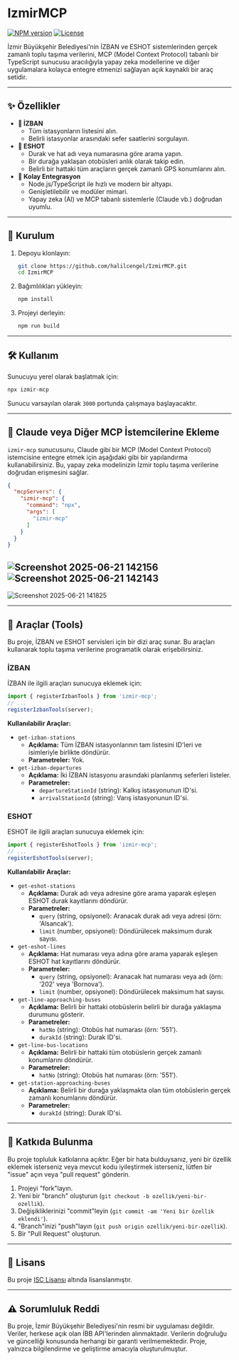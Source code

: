 # IzmirMCP

[![NPM version](https://img.shields.io/npm/v/izmir-mcp.svg)](https://www.npmjs.com/package/izmir-mcp)
[![License](https://img.shields.io/npm/l/izmir-mcp.svg)](https://github.com/halilcengel/IzmirMCP/blob/main/LICENSE)

İzmir Büyükşehir Belediyesi'nin İZBAN ve ESHOT sistemlerinden gerçek zamanlı toplu taşıma verilerini, MCP (Model Context Protocol) tabanlı bir TypeScript sunucusu aracılığıyla yapay zeka modellerine ve diğer uygulamalara kolayca entegre etmenizi sağlayan açık kaynaklı bir araç setidir.

---

## ✨ Özellikler

*   **🚉 İZBAN**
    *   Tüm istasyonların listesini alın.
    *   Belirli istasyonlar arasındaki sefer saatlerini sorgulayın.
*   **🚌 ESHOT**
    *   Durak ve hat adı veya numarasına göre arama yapın.
    *   Bir durağa yaklaşan otobüsleri anlık olarak takip edin.
    *   Belirli bir hattaki tüm araçların gerçek zamanlı GPS konumlarını alın.
*   **🔧 Kolay Entegrasyon**
    *   Node.js/TypeScript ile hızlı ve modern bir altyapı.
    *   Genişletilebilir ve modüler mimari.
    *   Yapay zeka (AI) ve MCP tabanlı sistemlerle (Claude vb.) doğrudan uyumlu.

---

## 🚀 Kurulum

1.  Depoyu klonlayın:

    ```bash
    git clone https://github.com/halilcengel/IzmirMCP.git
    cd IzmirMCP
    ```

2.  Bağımlılıkları yükleyin:

    ```bash
    npm install
    ```

3.  Projeyi derleyin:

    ```bash
    npm run build
    ```

---

## 🛠️ Kullanım

Sunucuyu yerel olarak başlatmak için:

```bash
npx izmir-mcp
```

Sunucu varsayılan olarak `3000` portunda çalışmaya başlayacaktır.

---

## 🤖 Claude veya Diğer MCP İstemcilerine Ekleme

`izmir-mcp` sunucusunu, Claude gibi bir MCP (Model Context Protocol) istemcisine entegre etmek için aşağıdaki gibi bir yapılandırma kullanabilirsiniz. Bu, yapay zeka modelinizin İzmir toplu taşıma verilerine doğrudan erişmesini sağlar.

```json
{
  "mcpServers": {
    "izmir-mcp": {
      "command": "npx",
      "args": [
        "izmir-mcp"
      ]
    }
  }
}
```
![Screenshot 2025-06-21 142156](https://github.com/user-attachments/assets/8fa2909d-7305-4a73-a95a-e0571075e15d)
![Screenshot 2025-06-21 142143](https://github.com/user-attachments/assets/17d000e7-18e9-44ac-aa21-000de072129b)
---
![Screenshot 2025-06-21 141825](https://github.com/user-attachments/assets/01753c47-fc4f-48b3-a9fe-e0899bf80df4)

---

## 🧰 Araçlar (Tools)

Bu proje, İZBAN ve ESHOT servisleri için bir dizi araç sunar. Bu araçları kullanarak toplu taşıma verilerine programatik olarak erişebilirsiniz.

### İZBAN

İZBAN ile ilgili araçları sunucuya eklemek için:

```ts
import { registerIzbanTools } from 'izmir-mcp';
// ...
registerIzbanTools(server);
```

**Kullanılabilir Araçlar:**

*   `get-izban-stations`
    *   **Açıklama:** Tüm İZBAN istasyonlarının tam listesini ID'leri ve isimleriyle birlikte döndürür.
    *   **Parametreler:** Yok.
*   `get-izban-departures`
    *   **Açıklama:** İki İZBAN istasyonu arasındaki planlanmış seferleri listeler.
    *   **Parametreler:**
        *   `departureStationId` (string): Kalkış istasyonunun ID'si.
        *   `arrivalStationId` (string): Varış istasyonunun ID'si.

### ESHOT

ESHOT ile ilgili araçları sunucuya eklemek için:

```ts
import { registerEshotTools } from 'izmir-mcp';
// ...
registerEshotTools(server);
```

**Kullanılabilir Araçlar:**

*   `get-eshot-stations`
    *   **Açıklama:** Durak adı veya adresine göre arama yaparak eşleşen ESHOT durak kayıtlarını döndürür.
    *   **Parametreler:**
        *   `query` (string, opsiyonel): Aranacak durak adı veya adresi (örn: 'Alsancak').
        *   `limit` (number, opsiyonel): Döndürülecek maksimum durak sayısı.
*   `get-eshot-lines`
    *   **Açıklama:** Hat numarası veya adına göre arama yaparak eşleşen ESHOT hat kayıtlarını döndürür.
    *   **Parametreler:**
        *   `query` (string, opsiyonel): Aranacak hat numarası veya adı (örn: '202' veya 'Bornova').
        *   `limit` (number, opsiyonel): Döndürülecek maksimum hat sayısı.
*   `get-line-approaching-buses`
    *   **Açıklama:** Belirli bir hattaki otobüslerin belirli bir durağa yaklaşma durumunu gösterir.
    *   **Parametreler:**
        *   `hatNo` (string): Otobüs hat numarası (örn: '551').
        *   `durakId` (string): Durak ID'si.
*   `get-line-bus-locations`
    *   **Açıklama:** Belirli bir hattaki tüm otobüslerin gerçek zamanlı konumlarını döndürür.
    *   **Parametreler:**
        *   `hatNo` (string): Otobüs hat numarası (örn: '551').
*   `get-station-approaching-buses`
    *   **Açıklama:** Belirli bir durağa yaklaşmakta olan tüm otobüslerin gerçek zamanlı konumlarını döndürür.
    *   **Parametreler:**
        *   `durakId` (string): Durak ID'si.

---

## 🤝 Katkıda Bulunma

Bu proje topluluk katkılarına açıktır. Eğer bir hata bulduysanız, yeni bir özellik eklemek isterseniz veya mevcut kodu iyileştirmek isterseniz, lütfen bir "issue" açın veya "pull request" gönderin.

1.  Projeyi "fork"layın.
2.  Yeni bir "branch" oluşturun (`git checkout -b ozellik/yeni-bir-ozellik`).
3.  Değişikliklerinizi "commit"leyin (`git commit -am 'Yeni bir özellik eklendi'`).
4.  "Branch"inizi "push"layın (`git push origin ozellik/yeni-bir-ozellik`).
5.  Bir "Pull Request" oluşturun.

---

## 📜 Lisans

Bu proje [ISC Lisansı](https://github.com/halilcengel/IzmirMCP/blob/main/LICENSE) altında lisanslanmıştır.

---

## ⚠️ Sorumluluk Reddi

Bu proje, İzmir Büyükşehir Belediyesi'nin resmi bir uygulaması değildir. Veriler, herkese açık olan İBB API'lerinden alınmaktadır. Verilerin doğruluğu ve güncelliği konusunda herhangi bir garanti verilmemektedir. Proje, yalnızca bilgilendirme ve geliştirme amacıyla oluşturulmuştur.

